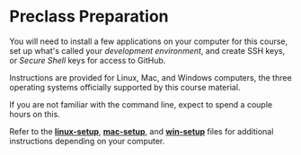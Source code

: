 # Preclass Preparation

You will need to install a few applications on your computer for this course, set up what's called your *development environment*, and create SSH keys, or *Secure Shell* keys for access to GitHub.

Instructions are provided for Linux, Mac, and Windows computers, the three operating systems officially supported by this course material.

If you are not familiar with the command line, expect to spend a couple hours on this.

Refer to the
[**linux-setup**](https://github.com/FXschwartz/okcoders-frontend-2018/blob/master/module-1/preperation/linux-setup.md), [**mac-setup**](https://github.com/FXschwartz/okcoders-frontend-2018/blob/master/module-1/preperation/mac-setup.md), and [**win-setup**](https://github.com/FXschwartz/okcoders-frontend-2018/blob/master/module-1/preperation/win-setup.md) files for additional instructions depending on your computer.

